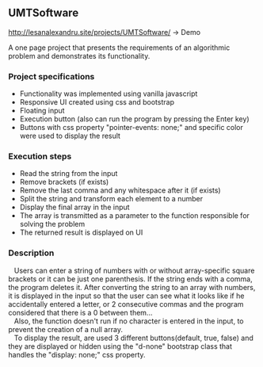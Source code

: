 ## UMTSoftware
http://lesanalexandru.site/projects/UMTSoftware/ -> Demo

A one page project that presents the requirements of an algorithmic problem and demonstrates its functionality.

### Project specifications
- Functionality was implemented using vanilla javascript
- Responsive UI created using css and bootstrap
- Floating input 
- Execution button (also can run the program by pressing the Enter key)
- Buttons with css property "pointer-events: none;" and specific color were used to display the result

### Execution steps
- Read the string from the input
- Remove brackets (if exists)
- Remove the last comma and any whitespace after it (if exists)
- Split the string and transform each element to a number
- Display the final array in the input
- The array is transmitted as a parameter to the function responsible for solving the problem
- The returned result is displayed on UI

### Description
&nbsp;&nbsp;&nbsp;Users can enter a string of numbers with or without array-specific square brackets or it can be just one parenthesis. If the string ends with a comma, the program deletes it. After converting the string to an array with numbers, it is displayed in the input so that the user can see what it looks like if he accidentally entered a letter, or 2 consecutive commas and the program considered that there is a 0 between them...<br/>
&nbsp;&nbsp;&nbsp;Also, the function doesn't run if no character is entered in the input, to prevent the creation of a null array.<br/> 
&nbsp;&nbsp;&nbsp;To display the result, are used 3 different buttons(default, true, false) and they are displayed or hidden using the "d-none" bootstrap class that handles the "display: none;" css property. 


